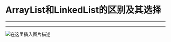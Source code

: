 ﻿# ArrayList和LinkedList的区别及其选择
---
---


![在这里插入图片描述](https://img-blog.csdnimg.cn/af37c071cae44e8c8ada47d89f909837.png?x-oss-process=image/watermark,type_ZHJvaWRzYW5zZmFsbGJhY2s,shadow_50,text_Q1NETiBATkpVU1RaSkM=,size_20,color_FFFFFF,t_70,g_se,x_16)

